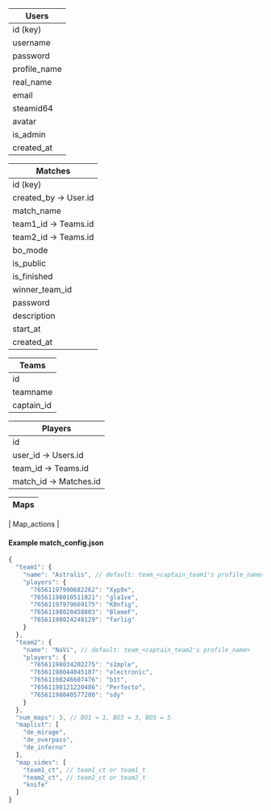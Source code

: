 | Users |
|-|
| id (key) |
| username |
| password |
| profile_name |
| real_name |
| email |
| steamid64 |
| avatar |
| is_admin |
| created_at |

| Matches |
|-|
| id (key) |
| created_by -> User.id |
| match_name |
| team1_id -> Teams.id |
| team2_id -> Teams.id |
| bo_mode |
| is_public |
| is_finished |
| winner_team_id |
| password |
| description |
| start_at |
| created_at |

| Teams |
|-|
| id |
| teamname |
| captain_id |

| Players |
|-|
| id |
| user_id -> Users.id |
| team_id -> Teams.id |
| match_id -> Matches.id |

| Maps |
|-|


| Map_actions |


#### Example match_config.json
```javascript
{
  "team1": {
    "name": "Astralis", // default: team_<captain_team1's profile_name>
    "players": {
      "76561197990682262": "Xyp9x",
      "76561198010511021": "gla1ve",
      "76561197979669175": "K0nfig",
      "76561198028458803": "BlameF",
      "76561198024248129": "farlig"
    }
  },
  "team2": {
    "name": "NaVi", // default: team_<captain_team2's profile_name>
    "players": {
      "76561198034202275": "s1mple",
      "76561198044045107": "electronic",
      "76561198246607476": "b1t",
      "76561198121220486": "Perfecto",
      "76561198040577200": "sdy"
    }
  },
  "num_maps": 3, // BO1 = 1, BO3 = 3, BO5 = 5
  "maplist": [
    "de_mirage",
    "de_overpass",
    "de_inferno"
  ],
  "map_sides": [
    "team1_ct", // team1_ct or team1_t
    "team2_ct", // team2_ct or team2_t
    "knife"
  ]
}
```